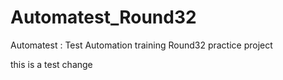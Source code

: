 # Automatest_Round32
Automatest : Test Automation training  Round32 practice  project 

this is a test change 